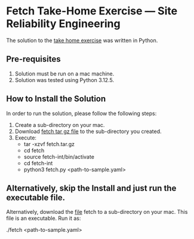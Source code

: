 # Fetch Take-Home Exercise — Site Reliability Engineering
The solution to the [take home exercise](https://fetch-hiring.s3.us-east-1.amazonaws.com/site-reliability-engineer/health-check.pdf) was written in Python.


## Pre-requisites

1. Solution must be run on a mac machine.
2. Solution was tested using Python 3.12.5.

## How to Install the Solution

In order to run the solution, please follow the following steps:

1. Create a sub-directory on your mac.
2. Download [fetch tar gz file](https://drive.google.com/file/d/1OltztsIxGBSVqp1FlG7KEGbTA10QFfip/view?usp=drive_link) to the sub-directory you created.
3. Execute: 
   - tar -xzvf fetch.tar.gz
   - cd fetch
   - source fetch-int/bin/activate
   - cd fetch-int
   - python3 fetch.py <path-to-sample.yaml>

## Alternatively, skip the Install and just run the executable file. 

Alternatively, download the [file](https://drive.google.com/file/d/1nxRuCzfnv-6kguWHELEXbrsqqLTpM9Bb/view?usp=drive_link) fetch to a sub-directory on your mac. This file is an executable.  Run it as:

./fetch <path-to-sample.yaml>
